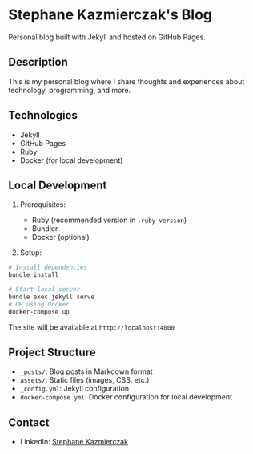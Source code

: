# Stephane Kazmierczak's Blog

Personal blog built with Jekyll and hosted on GitHub Pages.

## Description
This is my personal blog where I share thoughts and experiences about technology, programming, and more.

## Technologies
- Jekyll
- GitHub Pages
- Ruby
- Docker (for local development)

## Local Development
1. Prerequisites:
   - Ruby (recommended version in `.ruby-version`)
   - Bundler
   - Docker (optional)

2. Setup:
```bash
# Install dependencies
bundle install

# Start local server
bundle exec jekyll serve
# OR using Docker
docker-compose up
```

The site will be available at `http://localhost:4000`

## Project Structure
- `_posts/`: Blog posts in Markdown format
- `assets/`: Static files (images, CSS, etc.)
- `_config.yml`: Jekyll configuration
- `docker-compose.yml`: Docker configuration for local development

## Contact
- LinkedIn: [Stephane Kazmierczak](https://www.linkedin.com/in/stephanekazmierczak/)


